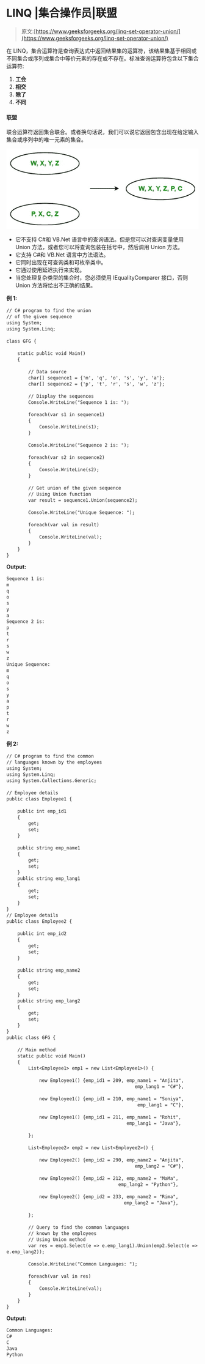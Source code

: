 # LINQ |集合操作员|联盟

> 原文:[https://www.geeksforgeeks.org/linq-set-operator-union/](https://www.geeksforgeeks.org/linq-set-operator-union/)

在 LINQ，集合运算符是查询表达式中返回结果集的运算符，该结果集基于相同或不同集合或序列或集合中等价元素的存在或不存在。标准查询运算符包含以下集合运算符:

1.  **工会**
2.  **相交**
3.  **除了**
4.  **不同**

#### 联盟

联合运算符返回集合联合。或者换句话说，我们可以说它返回包含出现在给定输入集合或序列中的唯一元素的集合。

![](img/dee4086b01bf5cefa48b595e9dcb94df.png)

*   它不支持 C#和 VB.Net 语言中的查询语法。但是您可以对查询变量使用 Union 方法，或者您可以将查询包装在括号中，然后调用 Union 方法。
*   它支持 C#和 VB.Net 语言中方法语法。
*   它同时出现在可查询类和可枚举类中。
*   它通过使用延迟执行来实现。
*   当您处理复杂类型的集合时，您必须使用 IEqualityComparer 接口，否则 Union 方法将给出不正确的结果。

**例 1:**

```
// C# program to find the union 
// of the given sequence
using System;
using System.Linq;

class GFG {

    static public void Main()
    {

        // Data source
        char[] sequence1 = {'m', 'q', 'o', 's', 'y', 'a'};
        char[] sequence2 = {'p', 't', 'r', 's', 'w', 'z'};

        // Display the sequences
        Console.WriteLine("Sequence 1 is: ");

        foreach(var s1 in sequence1)
        {
            Console.WriteLine(s1);
        }

        Console.WriteLine("Sequence 2 is: ");

        foreach(var s2 in sequence2)
        {
            Console.WriteLine(s2);
        }

        // Get union of the given sequence
        // Using Union function
        var result = sequence1.Union(sequence2);

        Console.WriteLine("Unique Sequence: ");

        foreach(var val in result)
        {
            Console.WriteLine(val);
        }
    }
}
```

**Output:**

```
Sequence 1 is: 
m
q
o
s
y
a
Sequence 2 is: 
p
t
r
s
w
z
Unique Sequence: 
m
q
o
s
y
a
p
t
r
w
z

```

**例 2:**

```
// C# program to find the common 
// languages known by the employees
using System;
using System.Linq;
using System.Collections.Generic;

// Employee details
public class Employee1 {

    public int emp_id1
    {
        get;
        set;
    }

    public string emp_name1
    {
        get;
        set;
    }
    public string emp_lang1
    {
        get;
        set;
    }
}
// Employee details
public class Employee2 {

    public int emp_id2
    {
        get;
        set;
    }

    public string emp_name2
    {
        get;
        set;
    }
    public string emp_lang2
    {
        get;
        set;
    }
}
public class GFG {

    // Main method
    static public void Main()
    {
        List<Employee1> emp1 = new List<Employee1>() {

            new Employee1() {emp_id1 = 209, emp_name1 = "Anjita",
                                               emp_lang1 = "C#"},

            new Employee1() {emp_id1 = 210, emp_name1 = "Soniya",
                                                emp_lang1 = "C"},

            new Employee1() {emp_id1 = 211, emp_name1 = "Rohit",
                                            emp_lang1 = "Java"},

        };

        List<Employee2> emp2 = new List<Employee2>() {

            new Employee2() {emp_id2 = 290, emp_name2 = "Anjita",
                                               emp_lang2 = "C#"},

            new Employee2() {emp_id2 = 212, emp_name2 = "MaMa", 
                                         emp_lang2 = "Python"},

            new Employee2() {emp_id2 = 233, emp_name2 = "Rima", 
                                           emp_lang2 = "Java"},

        };

        // Query to find the common languages
        // known by the employees
        // Using Union method
        var res = emp1.Select(e => e.emp_lang1).Union(emp2.Select(e => e.emp_lang2));

        Console.WriteLine("Common Languages: ");

        foreach(var val in res)
        {
            Console.WriteLine(val);
        }
    }
}
```

**Output:**

```
Common Languages: 
C#
C
Java
Python

```